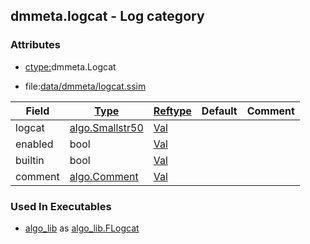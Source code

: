 ## dmmeta.logcat - Log category


### Attributes
<a href="#attributes"></a>
<!-- dev.mdmark  mdmark:MDSECTION  state:BEG_AUTO  param:Attributes -->
* [ctype:](/txt/ssimdb/dmmeta/ctype.md)dmmeta.Logcat

* file:[data/dmmeta/logcat.ssim](/data/dmmeta/logcat.ssim)

|Field|[Type](/txt/ssimdb/dmmeta/ctype.md)|[Reftype](/txt/ssimdb/dmmeta/reftype.md)|Default|Comment|
|---|---|---|---|---|
|logcat|[algo.Smallstr50](/txt/protocol/algo/README.md#algo-smallstr50)|[Val](/txt/exe/amc/reftypes.md#val)|||
|enabled|bool|[Val](/txt/exe/amc/reftypes.md#val)|||
|builtin|bool|[Val](/txt/exe/amc/reftypes.md#val)|||
|comment|[algo.Comment](/txt/protocol/algo/Comment.md)|[Val](/txt/exe/amc/reftypes.md#val)|||

<!-- dev.mdmark  mdmark:MDSECTION  state:END_AUTO  param:Attributes -->

### Used In Executables
<a href="#used-in-executables"></a>
<!-- dev.mdmark  mdmark:MDSECTION  state:BEG_AUTO  param:ImdbUses -->

* [algo_lib](/txt/lib/algo_lib/README.md) as [algo_lib.FLogcat](/txt/lib/algo_lib/README.md#algo_lib-flogcat)

<!-- dev.mdmark  mdmark:MDSECTION  state:END_AUTO  param:ImdbUses -->

